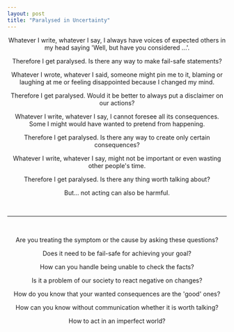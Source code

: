 ```yaml
---
layout: post
title: "Paralysed in Uncertainty"
---
```

<link rel="stylesheet" href="/css/post.css">

<div style="text-align:center">

<p>Whatever I write, whatever I say, I always have voices of expected others
in my head saying 'Well, but have you considered ...'.</p>

<p>Therefore I get paralysed. Is there any way to make fail-safe statements?</p>

<p>Whatever I wrote, whatever I said, someone might pin me to it, blaming or
laughing at me or feeling disappointed because I changed my mind.</p>

<p>Therefore I get paralysed. Would it be better to always put a disclaimer on our
actions?</p>

<p>Whatever I write, whatever I say, I cannot foresee all its consequences. Some
I might would have wanted to pretend from happening.</p>

<p>Therefore I get paralysed. Is there any way to create only certain
consequences?</p>

<p>Whatever I write, whatever I say, might not be important or even wasting other
people's time.</p>

<p>Therefore I get paralysed. Is there any thing worth talking about?</p>

<p>But... not acting can also be harmful.</p>

</div>
<br/>
<hr>
<br/>

<div style="text-align:center">
<p>Are you treating the symptom or the cause by asking these questions?</p>
<p>Does it need to be fail-safe for achieving your goal?</p>
<p>How can you handle being unable to check the facts?</p>
<p>Is it a problem of our society to react negative on changes?</p>
<p>How do you know that your wanted consequences are the 'good' ones?</p>
<p>How can you know without communication whether it is worth talking?</p>
<p>How to act in an imperfect world?</p>
</div>
